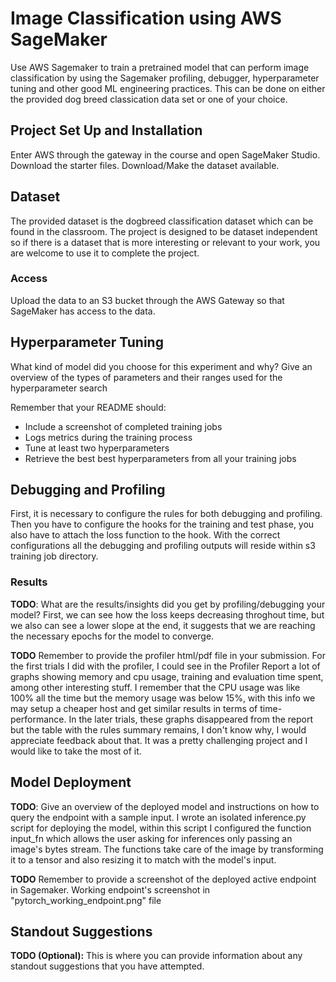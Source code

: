 # Image Classification using AWS SageMaker

Use AWS Sagemaker to train a pretrained model that can perform image classification by using the Sagemaker profiling, debugger, hyperparameter tuning and other good ML engineering practices. This can be done on either the provided dog breed classication data set or one of your choice.

## Project Set Up and Installation
Enter AWS through the gateway in the course and open SageMaker Studio. 
Download the starter files.
Download/Make the dataset available. 

## Dataset
The provided dataset is the dogbreed classification dataset which can be found in the classroom.
The project is designed to be dataset independent so if there is a dataset that is more interesting or relevant to your work, you are welcome to use it to complete the project.

### Access
Upload the data to an S3 bucket through the AWS Gateway so that SageMaker has access to the data. 

## Hyperparameter Tuning
What kind of model did you choose for this experiment and why? Give an overview of the types of parameters and their ranges used for the hyperparameter search

Remember that your README should:
- Include a screenshot of completed training jobs
- Logs metrics during the training process
- Tune at least two hyperparameters
- Retrieve the best best hyperparameters from all your training jobs

## Debugging and Profiling
First, it is necessary to configure the rules for both debugging and profiling. Then you have to configure the hooks for the training and test phase, you also have to attach the loss function to the hook. With the correct configurations all the debugging and profiling outputs will reside within s3 training job directory.

### Results
**TODO**: What are the results/insights did you get by profiling/debugging your model?
First, we can see how the loss keeps decreasing throghout time, but we also can see a lower slope at the end, it suggests that we are reaching the necessary epochs for the model to converge.

**TODO** Remember to provide the profiler html/pdf file in your submission.
For the first trials I did with the profiler, I could see in the Profiler Report a lot of graphs showing memory and cpu usage, training and evaluation time spent, among other interesting stuff. I remember that the CPU usage was like 100% all the time but the memory usage was below 15%, with this info we may setup a cheaper host and get similar results in terms of time-performance. In the later trials, these graphs disappeared from the report but the table with the rules summary remains, I don't know why, I would appreciate feedback about that. It was a pretty challenging project and I would like to take the most of it.


## Model Deployment
**TODO**: Give an overview of the deployed model and instructions on how to query the endpoint with a sample input.
I wrote an isolated inference.py script for deploying the model, within this script I configured the function input_fn which allows the user asking for inferences only passing an image's bytes stream. The functions take care of the image by transforming it to a tensor and also resizing it to match with the model's input.

**TODO** Remember to provide a screenshot of the deployed active endpoint in Sagemaker.
Working endpoint's screenshot in "pytorch_working_endpoint.png" file

## Standout Suggestions
**TODO (Optional):** This is where you can provide information about any standout suggestions that you have attempted.
